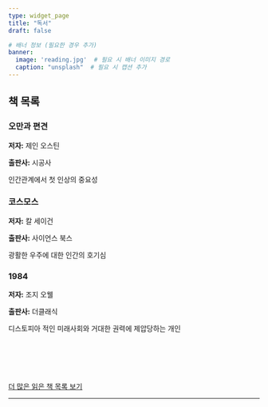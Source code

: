```yaml
---
type: widget_page
title: "독서"
draft: false

# 배너 정보 (필요한 경우 추가)
banner:
  image: 'reading.jpg'  # 필요 시 배너 이미지 경로
  caption: "unsplash"  # 필요 시 캡션 추가
---
```


## 책 목록
<!-- 텍스트 양쪽정렬 -->
<div class="book-list" style="text-align: justify;"> 
  <div class="book-card">
    <h3>오만과 편견</h3>
    <p><strong>저자:</strong> 제인 오스틴</p>
    <p><strong>출판사:</strong> 시공사</p>
    <p>인간관계에서 첫 인상의 중요성</p>
  </div>
  
  <div class="book-card">
    <h3>코스모스</h3>
    <p><strong>저자:</strong> 칼 세이건</p>
    <p><strong>출판사:</strong> 사이언스 북스</p>
    <p>광활한 우주에 대한 인간의 호기심</p>
  </div>
  
  <div class="book-card">
    <h3>1984</h3>
    <p><strong>저자:</strong> 조지 오웰</p>
    <p><strong>출판사:</strong> 더클래식</p>
    <p>디스토피아 적인 미래사회와 거대한 권력에 제압당하는 개인</p>
  </div>
</div>
<br><br><br><br>

[더 많은 읽은 책 목록 보기](https://bead-hornet-56a.notion.site/My-book-List-a4f24f3ec3794b76827d5f0b02cc4427?pvs=4) <!-- 링크 추가 -->

---
